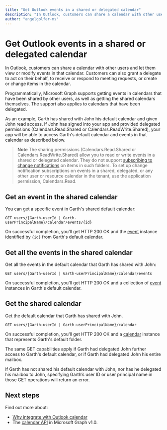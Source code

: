 ```yaml
---
title: "Get Outlook events in a shared or delegated calendar"
description: "In Outlook, customers can share a calendar with other users and let them view or modify events in that calendar. Customers can also grant a delegate to act on their  behalf, to receive or respond to meeting requests, or create or change items in the calendar."
author: "angelgolfer-ms"
---
```


# Get Outlook events in a shared or delegated calendar

In Outlook, customers can share a calendar with other users and let them view or modify events in that calendar. Customers can also grant a delegate to act on their  behalf, to receive or respond to meeting requests, or create or change items in the calendar.

Programmatically, Microsoft Graph supports getting events in calendars that have been shared by other users, as well as getting the shared calendars themselves. The support also applies to calendars that have been delegated.

As an example, Garth has shared with John his default calendar and given John read access. If John has signed into your app and provided delegated permissions (Calendars.Read.Shared or Calendars.ReadWrite.Shared), your app will be able to access Garth's default calendar and events in that calendar as described below.

> **Note** The sharing permissions (Calendars.Read.Shared or Calendars.ReadWrite.Shared) allow you to read or write events in a shared or delegated calendar. They do not support [subscribing to change notifications](webhooks.md) on items in such folders. To set up change notification subscriptions on events in a shared, delegated, or any other user or resource calendar in the tenant, use the application permission, Calendars.Read.

## Get an event in the shared calendar

You can get a specific event in Garth's shared default calendar:

<!-- { "blockType": "ignored" } -->
```http
GET users/{Garth-userId | Garth-userPrincipalName}/calendar/events/{id}
```

On successful completion, you'll get HTTP 200 OK and the [event](/graph/api/resources/event?view=graph-rest-1.0) instance identified by `{id}` from Garth's default calendar.

## Get all the events in the shared calendar

Get all the events in the default calendar that Garth has shared with John:

<!-- { "blockType": "ignored" } -->
```http
GET users/{Garth-userId | Garth-userPrincipalName}/calendar/events
```

On successful completion, you'll get HTTP 200 OK and a collection of [event](/graph/api/resources/event?view=graph-rest-1.0) instances in Garth's default calendar.

## Get the shared calendar

Get the default calendar that Garth has shared with John.

<!-- { "blockType": "ignored" } -->
```http
GET users/{Garth-userId | Garth-userPrincipalName}/calendar
```

On successful completion, you'll get HTTP 200 OK and a [calendar](/graph/api/resources/calendar?view=graph-rest-1.0) instance that represents Garth's default folder.

The same GET capabilities apply if Garth had delegated John further access to Garth's default calendar, or if Garth had delegated John his entire mailbox.

If Garth has not shared his default calendar with John, nor has he delegated his mailbox to John, specifying Garth’s user ID or user principal name in those GET operations will return an error. 


## Next steps

Find out more about:

- [Why integrate with Outlook calendar](outlook-calendar-concept-overview.md)
- The [calendar API](/graph/api/resources/calendar?view=graph-rest-1.0) in Microsoft Graph v1.0.